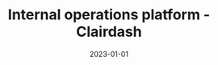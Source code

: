 ---
title: "Internal operations platform - Clairdash"
description: "Clairdash is an open source internal operations platform that saves teams 100s of hours building internal tools and transforming operations."
type: platform
layout: single
date: 2023-01-01
images: ["/homepage-meta.png"]
---